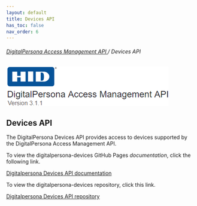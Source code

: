 ```yaml
---
layout: default
title: Devices API
has_toc: false
nav_order: 6  
---
```


###### [DigitalPersona Access Management API ](https://lenhodgeman.github.io/digitalpersona-access-management-api/)/ Devices API  

![](assets/HID-logo.png)  

## Devices API  

The DigitalPersona Devices API provides access to devices supported by the DigitalPersona Access Management API.

To view the digitalpersona-devices GitHub Pages *documentation*, click the following link.

[Digitalpersona Devices API documentation](https://lenhodgeman.github.io/digitalpersona-devices/)

To view the digitalpersona-devices repository, click this link.

[Digitalpersona Devices API repository](https://github.com/LenHodgeman/digitalpersona-devices/)
